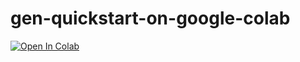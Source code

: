 # gen-quickstart-on-google-colab

[![Open In Colab](https://colab.research.google.com/assets/colab-badge.svg)](https://colab.research.google.com/github/CanIyu/gen-quickstart-on-google-colab/blob/main/Julia_Colab_Notebook_Template.ipynb)
